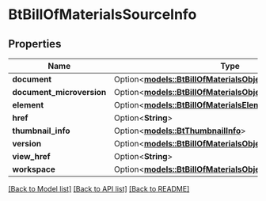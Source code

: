 # BtBillOfMaterialsSourceInfo

## Properties

Name | Type | Description | Notes
------------ | ------------- | ------------- | -------------
**document** | Option<[**models::BtBillOfMaterialsObjectWithPropertiesInfo**](BTBillOfMaterialsObjectWithPropertiesInfo.md)> |  | [optional]
**document_microversion** | Option<[**models::BtBillOfMaterialsObjectWithPropertiesInfo**](BTBillOfMaterialsObjectWithPropertiesInfo.md)> |  | [optional]
**element** | Option<[**models::BtBillOfMaterialsElementInfo**](BTBillOfMaterialsElementInfo.md)> |  | [optional]
**href** | Option<**String**> |  | [optional]
**thumbnail_info** | Option<[**models::BtThumbnailInfo**](BTThumbnailInfo.md)> |  | [optional]
**version** | Option<[**models::BtBillOfMaterialsObjectWithPropertiesInfo**](BTBillOfMaterialsObjectWithPropertiesInfo.md)> |  | [optional]
**view_href** | Option<**String**> |  | [optional]
**workspace** | Option<[**models::BtBillOfMaterialsObjectWithPropertiesInfo**](BTBillOfMaterialsObjectWithPropertiesInfo.md)> |  | [optional]

[[Back to Model list]](../README.md#documentation-for-models) [[Back to API list]](../README.md#documentation-for-api-endpoints) [[Back to README]](../README.md)


